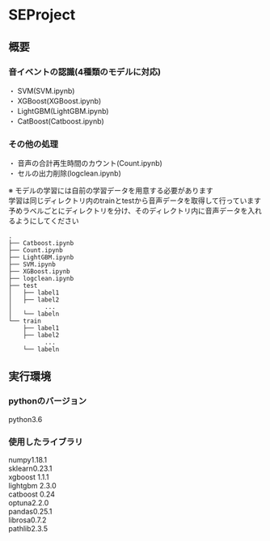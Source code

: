 # SEProject

## 概要
### 音イベントの認識(4種類のモデルに対応)<br>
・ SVM(SVM.ipynb)<br>
・ XGBoost(XGBoost.ipynb)<br>
・ LightGBM(LightGBM.ipynb)<br>
・ CatBoost(Catboost.ipynb)<br>
### その他の処理<br>
・ 音声の合計再生時間のカウント(Count.ipynb)<br>
・ セルの出力削除(logclean.ipynb)<br>

※ モデルの学習には自前の学習データを用意する必要があります<br>
学習は同じディレクトリ内のtrainとtestから音声データを取得して行っています<br>
予めラベルごとにディレクトリを分け、そのディレクトリ内に音声データを入れるようにしてください<br>

~~~
.
├── Catboost.ipynb
├── Count.ipynb
├── LightGBM.ipynb
├── SVM.ipynb
├── XGBoost.ipynb
├── logclean.ipynb
├── test
│   ├── label1
│   ├── label2
│         ...
│   └── labeln
└── train
    ├── label1
    ├── label2
          ...
    └── labeln
~~~
## 実行環境
### pythonのバージョン
python3.6
### 使用したライブラリ
numpy1.18.1 <br>
sklearn0.23.1 <br>
xgboost 1.1.1 <br>
lightgbm 2.3.0 <br>
catboost 0.24 <br>
optuna2.2.0 <br>
pandas0.25.1 <br>
librosa0.7.2 <br>
pathlib2.3.5 <br>
